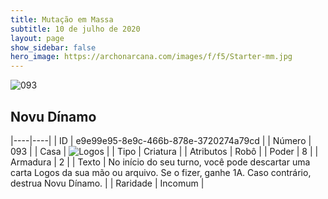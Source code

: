 ```yaml
---
title: Mutação em Massa
subtitle: 10 de julho de 2020
layout: page
show_sidebar: false
hero_image: https://archonarcana.com/images/f/f5/Starter-mm.jpg
---
```


![093](https://cdn.keyforgegame.com/media/card_front/pt/479_093_MGQ7FC76RF6_pt.png)

## Novu Dínamo

|----|----|
| ID | e9e99e95-8e9c-466b-878e-3720274a79cd |
| Número | 093 |
| Casa | ![Logos](https://archonarcana.com/images/thumb/c/ce/Logos.png/22px-Logos.png "Logos") |
| Tipo | Criatura |
| Atributos | Robô |
| Poder | 8 |
| Armadura | 2 |
| Texto | No início do seu turno, você pode descartar uma carta Logos da sua   mão ou arquivo. Se o fizer, ganhe 1A.   Caso contrário, destrua Novu Dínamo. |
| Raridade | Incomum |
